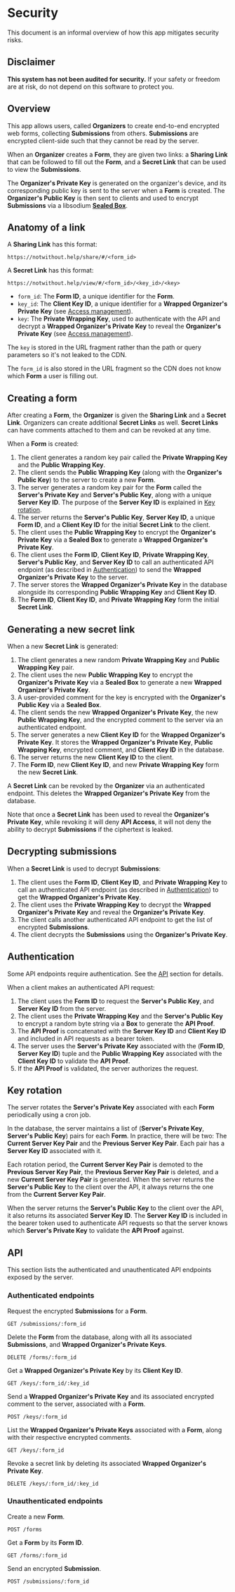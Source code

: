 # Security

This document is an informal overview of how this app mitigates security risks.

## Disclaimer

**This system has not been audited for security.** If your safety or freedom
are at risk, do not depend on this software to protect you.

## Overview

This app allows users, called **Organizers** to create end-to-end encrypted web
forms, collecting **Submissions** from others. **Submissions** are encrypted
client-side such that they cannot be read by the server.

When an **Organizer** creates a **Form**, they are given two links: a **Sharing
Link** that can be followed to fill out the **Form**, and a **Secret Link**
that can be used to view the **Submissions**.

The **Organizer's Private Key** is generated on the organizer's device, and its
corresponding public key is sent to the server when a **Form** is created. The
**Organizer's Public Key** is then sent to clients and used to encrypt
**Submissions** via a libsodium [**Sealed
Box**](https://doc.libsodium.org/public-key_cryptography/sealed_boxes).

## Anatomy of a link

A **Sharing Link** has this format:

```
https://notwithout.help/share/#/<form_id>
```

A **Secret Link** has this format:

```
https://notwithout.help/view/#/<form_id>/<key_id>/<key>
```

- `form_id`: The **Form ID**, a unique identifier for the **Form**.
- `key_id`: The **Client Key ID**, a unique identifier for a **Wrapped
  Organizer's Private Key** (see [Access management](#access-management)).
- `key`: The **Private Wrapping Key**, used to authenticate with the API and
  decrypt a **Wrapped Organizer's Private Key** to reveal the **Organizer's
  Private Key** (see [Access management](#access-management)).

The `key` is stored in the URL fragment rather than the path or query
parameters so it's not leaked to the CDN.

The `form_id` is also stored in the URL fragment so the CDN does not know which
**Form** a user is filling out.

## Creating a form

After creating a **Form**, the **Organizer** is given the **Sharing Link** and
a **Secret Link**. Organizers can create additional **Secret Links** as well.
**Secret Links** can have comments attached to them and can be revoked at any
time.

When a **Form** is created:

1. The client generates a random key pair called the **Private Wrapping Key**
   and the **Public Wrapping Key**.
2. The client sends the **Public Wrapping Key** (along with the **Organizer's
   Public Key**) to the server to create a new **Form**.
3. The server generates a random key pair for the **Form** called the
   **Server's Private Key** and **Server's Public Key**, along with a unique
   **Server Key ID**. The purpose of the **Server Key ID** is explained in [Key
   rotation](#key-rotation).
4. The server returns the **Server's Public Key**, **Server Key ID**, a unique
   **Form ID**, and a **Client Key ID** for the initial **Secret Link** to the
   client.
5. The client uses the **Public Wrapping Key** to encrypt the **Organizer's
   Private Key** via a **Sealed Box** to generate a **Wrapped Organizer's
   Private Key**.
6. The client uses the **Form ID**, **Client Key ID**, **Private Wrapping
   Key**, **Server's Public Key**, and **Server Key ID** to call an
   authenticated API endpoint (as described in
   [Authentication](#authentication)) to send the **Wrapped Organizer's Private
   Key** to the server.
7. The server stores the **Wrapped Organizer's Private Key** in the database
   alongside its corresponding **Public Wrapping Key** and **Client Key ID**.
8. The **Form ID**, **Client Key ID**, and **Private Wrapping Key** form the
   initial **Secret Link**.

## Generating a new secret link

When a new **Secret Link** is generated:


1. The client generates a new random **Private Wrapping Key** and **Public
   Wrapping Key** pair.
2. The client uses the new **Public Wrapping Key** to encrypt the **Organizer's
   Private Key** via a **Sealed Box** to generate a new **Wrapped Organizer's
   Private Key**.
3. A user-provided comment for the key is encrypted with the **Organizer's
   Public Key** via a **Sealed Box**.
4. The client sends the new **Wrapped Organizer's Private Key**, the new
   **Public Wrapping Key**, and the encrypted comment to the server via an
   authenticated endpoint.
5. The server generates a new **Client Key ID** for the **Wrapped Organizer's
   Private Key**. It stores the **Wrapped Organizer's Private Key**, **Public
   Wrapping Key**, encrypted comment, and **Client Key ID** in the database.
6. The server returns the new **Client Key ID** to the client.
7. The **Form ID**, new **Client Key ID**, and new **Private Wrapping Key**
   form the new **Secret Link**.

A **Secret Link** can be revoked by the **Organizer** via an authenticated
endpoint. This deletes the **Wrapped Organizer's Private Key** from the
database.

Note that once a **Secret Link** has been used to reveal the **Organizer's
Private Key**, while revoking it will deny **API Access**, it will not deny the
ability to decrypt **Submissions** if the ciphertext is leaked.

## Decrypting submissions

When a **Secret Link** is used to decrypt **Submissions**:

1. The client uses the **Form ID**, **Client Key ID**, and **Private Wrapping
   Key** to call an authenticated API endpoint (as described in
   [Authentication](#authentication)) to get the **Wrapped Organizer's Private
   Key**.
2. The client uses the **Private Wrapping Key** to decrypt the **Wrapped
   Organizer's Private Key** and reveal the **Organizer's Private Key**.
3. The client calls another authenticated API endpoint to get the list of
   encrypted **Submissions**.
4. The client decrypts the **Submissions** using the **Organizer's Private
   Key**.

## Authentication

Some API endpoints require authentication. See the [API](#api) section for
details.

When a client makes an authenticated API request:

1. The client uses the **Form ID** to request the **Server's Public Key**, and
   **Server Key ID** from the server.
2. The client uses the **Private Wrapping Key** and the **Server's Public Key**
   to encrypt a random byte string via a **Box** to generate the **API Proof**.
3. The **API Proof** is concatenated with the **Server Key ID** and **Client
   Key ID** and included in API requests as a bearer token.
4. The server uses the **Server's Private Key** associated with the (**Form
   ID**, **Server Key ID**) tuple and the **Public Wrapping Key** associated
   with the **Client Key ID** to validate the **API Proof**.
5. If the **API Proof** is validated, the server authorizes the request.

## Key rotation

The server rotates the **Server's Private Key** associated with each **Form**
periodically using a cron job.

In the database, the server maintains a list of (**Server's Private Key**,
**Server's Public Key**) pairs for each **Form**. In practice, there will be
two: The **Current Server Key Pair** and the **Previous Server Key Pair**. Each
pair has a **Server Key ID** associated with it.

Each rotation period, the **Current Server Key Pair** is demoted to the
**Previous Server Key Pair**, the **Previous Server Key Pair** is deleted, and
a new **Current Server Key Pair** is generated. When the server returns the
**Server's Public Key** to the client over the API, it always returns the one
from the **Current Server Key Pair**.

When the server returns the **Server's Public Key** to the client over the API,
it also returns its associated **Server Key ID**. The **Server Key ID** is
included in the bearer token used to authenticate API requests so that the
server knows which **Server's Private Key** to validate the **API Proof**
against.

## API

This section lists the authenticated and unauthenticated API endpoints exposed
by the server.

### Authenticated endpoints

Request the encrypted **Submissions** for a **Form**.

```
GET /submissions/:form_id
```

Delete the **Form** from the database, along with all its associated
**Submissions**, and **Wrapped Organizer's Private Keys**.

```
DELETE /forms/:form_id
```

Get a **Wrapped Organizer's Private Key** by its **Client Key ID**.

```
GET /keys/:form_id/:key_id
```

Send a **Wrapped Organizer's Private Key** and its associated encrypted comment
to the server, associated with a **Form**.

```
POST /keys/:form_id
```

List the **Wrapped Organizer's Private Keys** associated with a **Form**, along
with their respective encrypted comments.

```
GET /keys/:form_id
```

Revoke a secret link by deleting its associated **Wrapped Organizer's Private
Key**.

```
DELETE /keys/:form_id/:key_id
```

### Unauthenticated endpoints

Create a new **Form**.

```
POST /forms
```

Get a **Form** by its **Form ID**.

```
GET /forms/:form_id
```

Send an encrypted **Submission**.

```
POST /submissions/:form_id
```
